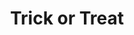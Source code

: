 ---
layout: item
raw_url: https://prdwebappstorage.blob.core.windows.net/kansaspattons/images/gallery-2009-10-31/img59163.jpg
thumb_url: https://prdwebappstorage.blob.core.windows.net/kansaspattons/images/gallery-2009-10-31/thumb_img59163.jpg
post: /kansaspattons/blog/2009/10/31/halloween.html
index: 8
title: Trick or Treat
---